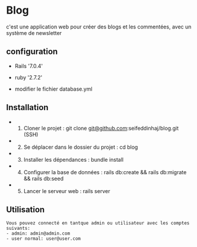 # Blog

c'est une application web pour créer des blogs et les commentées, avec un système de newsletter

## configuration
 - Rails '7.0.4'

 - ruby '2.7.2'

 - modifier le fichier database.yml

## Installation

 - 1. Cloner le projet : git clone git@github.com:seifeddinhaj/blog.git (SSH)
 - 2. Se déplacer dans le dossier du projet : cd blog
 - 3. Installer les dépendances : bundle install
 - 4. Configurer la base de données : rails db:create && rails db:migrate && rails db:seed
 - 5. Lancer le serveur web : rails server


## Utilisation

    Vous pouvez connecté en tantque admin ou utilisateur avec les comptes suivants:
    - admin: admin@admin.com
    - user normal: user@user.com
